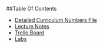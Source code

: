 ##Table Of Contents 

- [Detailed Curriculum Numbers File](https://www.icloud.com/iw/#numbers/BAIWTQ6NG3XZjMGy3BiBYeLpyLXvNc6QyeaF/Android_Curriculum_Syllabus_2)
- [Lecture Notes](https://github.com/flatiron-school-curriculum/Android-Resources/tree/master/Lectures)
- [Trello Board](https://trello.com/b/PcqjxWN3/team-android)
- [Labs](https://github.com/flatiron-school-curriculum/Android-Resources/blob/master/LABS.md)
